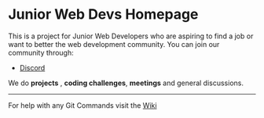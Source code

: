 # Junior Web Devs Homepage


This is a project for Junior Web Developers who are aspiring to find a job or want to better the web development community. You can join our community through:

  * [Discord](https://discord.gg/W7yW6tsu3h)

We do **projects** , **coding challenges**, **meetings** and general discussions.

*** 

For help with any Git Commands visit the [Wiki](https://github.com/adamszs/Junior-Web-Devs/wiki)
